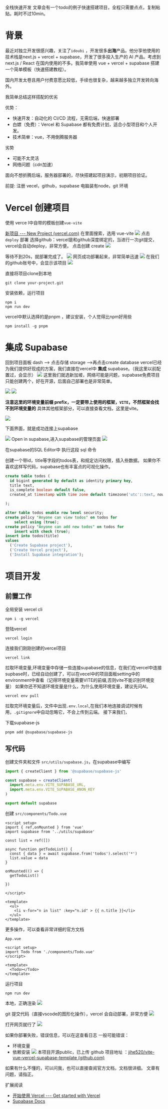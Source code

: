 
全栈快速开发
文章会有一个todo的例子快速搭建项目，全程只需要点点，复制粘贴，耗时不过10min。

# 背景

最近对独立开发很感兴趣，关注了`idoubi` ，开发很多**出海**产品。他分享他使用的技术栈是next.js + vercel + supabase，开发了很多投入生产的 AI 产品。考虑到 next.js / React 在国内使用的不多。我简单使用 vue + vercel + supabase 搭建一个简单模板（快速搭建教程）。

国内开发太卷且用户付费意愿比较低，手续也很复杂，越来越多独立开发转向海外。

我简单总结这样搭配的优劣

优势：
- 快速开发：自动化的 CI/CD 流程，无需后端，快速部署
- 白嫖（免费）：Vercel 和 Supabase 都有免费计划，适合小型项目和个人开发。
- 技术简单：vue，不用倒腾服务器

劣势
- 可能不太灵活
- 网络问题（cdn加速）

面向不想折腾后端，服务器部署的，尽快搭建起项目演示，初期项目验证。

前提:
注册 vecel，github，supabase
电脑装有node，git 环境
# Vercel 创建项目

使用 verce l中自带的模板创建`vue-vite`

[新项目 --- New Project (vercel.com)](https://vercel.com/new)
在里面搜索，选用 vue-vite
![](Pasted%20image%2020241125164820.png)
点击 `deploy` 部署
选择github：vercel是和github深度绑定的，当进行一次git提交，vercel会自动deploy，非常方便。
点击创建 create
![](Pasted%20image%2020241125165024.png)

等待不到20s，就部署完成了。
![](Pasted%20image%2020241125165252.png)
网页成功部署起来，非常简单迅速
![](QQ_1732524813947.png)
在我们的github账号中，会显示该项目
![](QQ_1732525953103.png)

直接将项目clone到本地
```shell
git clone your-project.git
```

安装依赖，运行项目
```shell
npm i 
npm run dev
```

vercel中默认选择的是pnpm ，建议安装，个人觉得比npm好用些
```shell
npm install -g pnpm
```


# 集成 Supabase


回到项目面板 dash --> 点击存储 storage -->再点击create database
vercel已经为我们提供好现成的方案，我们直接在vercel中 **集成**  supabase。（我这里以前配置过，会显示）
![](QQ_1732524957709.png)
这里我们就选新加坡，网络可能是问题，supabase免费项目只能创建两个，好在开源，后面自己部署也是非常简单。

![](QQ_1732525357415.png)
![](QQ_1732525473130.png)

**注意这里的环境变量前缀 prefix，一定要带上使用的框架，`VITE`，不然框架会找不到环境变量的**
具体其他框架部分，可以直接查看文档，这里是vite。

![](QQ_1732525585871.png)

下面界面，就是成功连接上supabase

![](QQ_1732525738365.png)
Open in supabase,进入supabase的管理页面
![](QQ_1732526973745.png)

在supabase的SQL Editor中 执行这段 sql 命令

创建一个带id，title等字段的todos表，和规定访问权限，插入些数据。
如果你不喜欢这样写代码，supabase也有丰富点的可视化操作。
```sql
create table todos (
  id bigint generated by default as identity primary key,
  title text,
  is_complete boolean default false,
  created_at timestamp with time zone default timezone('utc'::text, now()) not null

);

alter table todos enable row level security;
create policy "Anyone can view todos" on todos for
    select using (true);
create policy "Anyone can add new todos" on todos for
    insert with check (true);
insert into todos(title)
values
  ('Create Supabase project'),
  ('Create Vercel project'),
  ('Install Supabase integration');
```


# 项目开发

## 前置工作

全局安装 vercel cli
```shell
npm i -g vercel
```

登陆vercel
```shell
vercel login
```

连接我们刚刚创建的vercel项目
```shell
vercel link
```

拉取环境变量,环境变量中存储一些连接supabase的信息，在我们在vercel中连接supbase时，已经自动创建了，可以在vecel中的项目面板setting中的environment中查看（记得环境变量需要VITE的前缀,否则vite不能识别环境变量）
如果你还不知道环境变量是什么，为什么使用环境变量，建议先问AI。

```shell
vercel env pull
```

拉取完环境变量后，文件中出现`.env.local`,在我们本地连接调试时候有用，`.gitignore`中自动忽略它，不会上传到云端。
接下来我们，

下载supabase-js
```shell
pnpm add @supabase/supabase-js
```


## 写代码

创建文件夹和文件 `src/utils/supabase.js`，在supabase中编写
```js
import { createClient } from '@supabase/supabase-js'

const supabase = createClient(
  import.meta.env.VITE_SUPABASE_URL,
  import.meta.env.VITE_SUPABASE_ANON_KEY
)

export default supabase
```

创建 `src/components/Todo.vue`
```vue
<script setup>
import { ref,onMounted } from 'vue'
import supabase from '../utils/supabase'

const list = ref([])

async function getTodoList() {
  const { data } = await supabase.from('todos').select('*')
  list.value = data
}

onMounted(() => {
  getTodoList()

})

</script>
  
<template>
  <ul>
    <li v-for="n in list" :key="n.id" > {{ n.title }}</li>
  </ul>
</template>
```
更多操作，可以查看非常详细的官方文档

`App.vue`
```vue
<script setup>
import Todo from './components/Todo.vue'
</script>

<template>
  <Todo></Todo>
</template>
```

运行项目
```shell
npm run dev
```

本地，正确渲染
![](QQ_1732544103464.png)

git 提交代码（直接vscode的图形化操作），vercel 会自动部署，非常方便
![](QQ_1732544299880.png)

打开网页就行了
![](QQ_1732544355277.png)

如果你部署失败，错误信息，可以在这查看日志
一般可能错误：
- 环境变量
- 依赖安装
![](QQ_1732544430101.png)
本项目开源public，已上传 github
项目地址 ：[jihe520/vite-vue-vercel-supabase-template (github.com)](https://github.com/jihe520/vite-vue-vercel-supabase-template)

如果有什么不懂的，可以问我，也可以直接查阅官方文档，文档很详细。
文章有问题，请指正。


扩展阅读
- [开始使用 Vercel --- Get started with Vercel](https://vercel.com/docs/getting-started-with-vercel)
- [Supabase Docs](https://supabase.com/docs)
